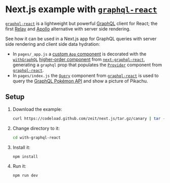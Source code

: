 # Next.js example with [`graphql-react`](https://github.com/jaydenseric/graphql-react)

[`graphql-react`](https://github.com/jaydenseric/graphql-react) is a lightweight but powerful [GraphQL](https://graphql.org) client for React; the first [Relay](https://facebook.github.io/relay) and [Apollo](https://apollographql.com/docs/react) alternative with server side rendering.

See how it can be used in a Next.js app for GraphQL queries with server side rendering and client side data hydration:

- In `pages/_app.js` a [custom `App` component](https://github.com/zeit/next.js#custom-app) is decorated with the [`withGraphQL`](https://github.com/jaydenseric/next-graphql-react/#function-withgraphql) [higher-order component](https://reactjs.org/docs/higher-order-components) from [`next-graphql-react`](https://github.com/jaydenseric/next-graphql-react), generating a `graphql` prop that populates the [`Provider`](https://github.com/jaydenseric/graphql-react#function-provider) component from [`graphql-react`](https://github.com/jaydenseric/graphql-react).
- In `pages/index.js` the [`Query`](https://github.com/jaydenseric/graphql-react#function-query) component from [`graphql-react`](https://github.com/jaydenseric/graphql-react) is used to query the [GraphQL Pokémon API](https://github.com/lucasbento/graphql-pokemon) and show a picture of Pikachu.

## Setup

1. Download the example:

   ```sh
   curl https://codeload.github.com/zeit/next.js/tar.gz/canary | tar -xz --strip=2 next.js-canary/examples/with-graphql-react
   ```

2. Change directory to it:

   ```sh
   cd with-graphql-react
   ```

3. Install it:

   ```sh
   npm install
   ```

4. Run it:

   ```sh
   npm run dev
   ```
